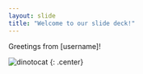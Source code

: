 ```yaml
---
layout: slide
title: "Welcome to our slide deck!"
---
```


Greetings from [username]!

![dinotocat](https://octodex.github.com/images/saint_nictocat.jpg)
{: .center}
